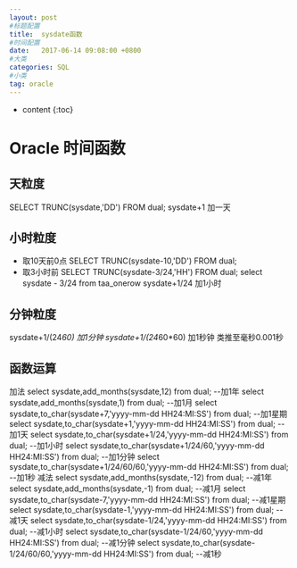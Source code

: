 ```yaml
---
layout: post
#标题配置
title:  sysdate函数
#时间配置
date:   2017-06-14 09:08:00 +0800
#大类
categories: SQL
#小类
tag: oracle
---
```


* content
{:toc}

# Oracle 时间函数

## 天粒度
SELECT TRUNC(sysdate,'DD') FROM dual;
sysdate+1 加一天

## 小时粒度
* 取10天前0点
SELECT TRUNC(sysdate-10,'DD') FROM dual;
* 取3小时前
SELECT TRUNC(sysdate-3/24,'HH') FROM dual; 
select sysdate  - 3/24 from taa_onerow
sysdate+1/24 加1小时

## 分钟粒度
sysdate+1/(24*60) 加1分钟
sysdate+1/(24*60*60) 加1秒钟
类推至毫秒0.001秒

## 函数运算
加法 
select sysdate,add_months(sysdate,12) from dual;        --加1年 
select sysdate,add_months(sysdate,1) from dual;        --加1月 
select sysdate,to_char(sysdate+7,'yyyy-mm-dd HH24:MI:SS') from dual;  --加1星期 
select sysdate,to_char(sysdate+1,'yyyy-mm-dd HH24:MI:SS') from dual;  --加1天 
select sysdate,to_char(sysdate+1/24,'yyyy-mm-dd HH24:MI:SS') from dual;  --加1小时 
select sysdate,to_char(sysdate+1/24/60,'yyyy-mm-dd HH24:MI:SS') from dual;  --加1分钟 
select sysdate,to_char(sysdate+1/24/60/60,'yyyy-mm-dd HH24:MI:SS') from dual;  --加1秒 
减法 
select sysdate,add_months(sysdate,-12) from dual;        --减1年 
select sysdate,add_months(sysdate,-1) from dual;        --减1月 
select sysdate,to_char(sysdate-7,'yyyy-mm-dd HH24:MI:SS') from dual;  --减1星期 
select sysdate,to_char(sysdate-1,'yyyy-mm-dd HH24:MI:SS') from dual;  --减1天 
select sysdate,to_char(sysdate-1/24,'yyyy-mm-dd HH24:MI:SS') from dual;  --减1小时 
select sysdate,to_char(sysdate-1/24/60,'yyyy-mm-dd HH24:MI:SS') from dual;  --减1分钟 
select sysdate,to_char(sysdate-1/24/60/60,'yyyy-mm-dd HH24:MI:SS') from dual;  --减1秒